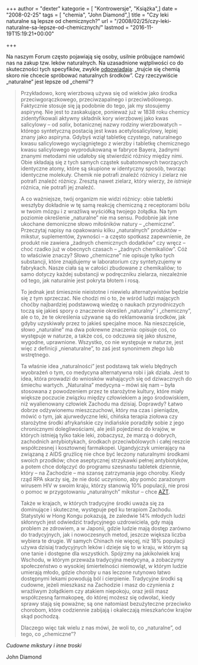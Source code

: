 +++
author = "dexter"
kategorie = [ "Kontrowersje", "Książka",]
date = "2008-02-25"
tags = [ "chemia", "John Diamond",]
title = "Czy leki naturalne są lepsze od chemicznych?"
url = "/2008/02/25/czy-leki-naturalne-sa-lepsze-od-chemicznych/"
lastmod = "2016-11-19T15:19:21+00:00"

+++

Na naszym Forum często pojawiają się osoby, usilnie próbujące namówić nas na zakup tzw. leków naturalnych. Na uzasadnione wątpliwości co do skuteczności tych specyfików, zwykle [odpowiadają][1]: &#8222;trujcie się chemią skoro nie chcecie spróbować naturalnych środków&#8221;. Czy rzeczywiście &#8222;naturalne&#8221; jest lepsze od &#8222;chemii&#8221;?

> Przykładowo, korę wierzbową używa się od wieków jako środka przeciwgorączkowego, przeciwzapalnego i przeciwbólowego. Faktycznie stosuje się ją podobnie do tego, jak my stosujemy aspirynę. Nie jest to zaskakujące, ponieważ już w 1838 roku chemicy zidentyfikowali aktywny składnik kory wierzbowej jako kwas salicylowy &#8211; od _salix_, botanicznej nazwy rodziny wierzbowatych &#8211; którego syntetyczną postacią jest kwas acetylosalicylowy, lepiej znany jako aspiryna. Gdybyś wziął tabletkę czystego, naturalnego kwasu salicylowego wyciągniętego z wierzby i tabletkę chemicznego kwasu salicylowego wyprodukowaną w fabryce Bayera, żadnymi znanymi metodami nie udałoby się stwierdzić różnicy między nimi. Obie składają się z tych samych cząstek subatomowych tworzących identyczne atomy, które są skupione w identyczny sposób, tworząc identyczne molekuły. Chemik nie potrafi znaleźć różnicy i zielarz nie potrafi znaleźć różnicy. Zresztą nawet zielarz, który wierzy, że _istnieje_ różnica, nie potrafi jej znaleźć.
> 
> <!--more-->A co ważniejsze, twój organizm nie widzi różnicy: obie tabletki weszłyby dokładnie w tę samą reakcję chemiczną z receptorami bólu w twoim mózgu i z wrażliwą wyściółką twojego żołądka. Na tym poziomie określenie &#8222;naturalne&#8221; nie ma sensu. Podobnie jak inne ukochane demoniczne słowo miłośników natury &#8211; &#8222;chemiczne&#8221;. Przeczytaj napisy na opakowaniu kilku &#8222;naturalnych&#8221; produktów &#8211; mikstur, suplementów, żywności &#8211; a często spotkasz zapewnienie, że produkt nie zawiera &#8222;żadnych chemicznych dodatków&#8221; czy wręcz &#8211; choć rzadko już w obecnych czasach &#8211; &#8222;żadnych chemikaliów&#8221;. Cóż to właściwie znaczy? Słowo &#8222;chemiczne&#8221; nie opisuje tylko tych substancji, które znajdujemy w laboratorium czy syntetyzujemy w fabrykach. Nasze ciała są w całości zbudowane z chemikaliów; to samo dotyczy każdej substancji w podręczniku zielarza, niezależnie od tego, jak naturalnie jest pokryta błotem i rosą.
> 
> To jednak jest śmiesznie nieistotne i niewielu alternatywistów będzie się z tym sprzeczać. Nie chodzi mi o to, że wśród ludzi mających choćby najbardziej podstawową wiedzę o naukach przyrodniczych toczą się jakieś spory o znaczenie określeń &#8222;naturalny&#8221; i &#8222;chemiczny&#8221;, ale o to, że te określenia używane są do reklamowania środków, jak gdyby uzyskiwały przez to jakieś specjalne moce. Na nieszczęście, słowo &#8222;naturalne&#8221; ma dwa pokrewne znaczenia: opisuje coś, co występuje w naturze, a także coś, co odczuwa się jako słuszne, wygodne, uprawnione. Wszystko, co nie występuje w naturze, jest więc z definicji &#8222;nienaturalne&#8221;, to zaś jest synonimem złego lub wstrętnego.
> 
> Ta właśnie idea &#8222;naturalności&#8221; jest podstawą tak wielu błędnych wyobrażeń o tym, co medycyna alternatywna robi i jak działa. Jest to idea, która prowadzi do wniosków wahających się od dziwacznych do śmiechu wartych. &#8222;Naturalna&#8221; medycyna &#8211; mówi się nam &#8211; była stosowana z powodzeniem przez te starożytne kultury, które miały większe poczucie związku między człowiekiem a jego środowiskiem, niż wyalienowany człowiek Zachodu ma dzisiaj. Doprawdy? Łatwo dobrze odżywionemu mieszczuchowi, który ma czas i pieniądze, mówić o tym, jak ajurwedyczne leki, chińska terapia ziołowa czy starożytne środki afrykańskie czy indiańskie poradziły sobie z jego chronicznymi dolegliwościami, ale jeśli pojedziesz do krajów, w których istnieją tylko takie leki, zobaczysz, że marzą o dobrych, zachodnich antybiotykach, środkach przeciwbólowych i całej reszcie współczesnej i kosztownej farmakopei. Ugandyjczyk umierający na związaną z AIDS gruźlicę nie chce być leczony naturalnymi środkami swoich przodków; chce aseptycznej strzykawki pełnej antybiotyków, a potem chce dołączyć do programu szesnastu tabletek dziennie, który &#8211; na Zachodzie &#8211; ma szansę zatrzymania jego choroby. Kiedy rząd RPA skarży się, że nie dość uczyniono, aby pomóc zarażonym wirusem HIV w swoim kraju, którzy stanowią 10% populacji, nie prosi o pomoc w przygotowaniu &#8222;naturalnych&#8221; mikstur &#8211; chce [AZT][2].
> 
> Także w krajach, w których tradycyjne środki uważa się za dominujące i skuteczne, występuje pęd ku terapiom Zachodu. Statystyki w Hong Kongu pokazują, że zaledwie 14% młodych ludzi skłonnych jest odwiedzić tradycyjnego uzdrowiciela, gdy mają problem ze zdrowiem, a w Japonii, gdzie ludzie mają dostęp zarówno do tradycyjnych, jak i nowoczesnych metod, jeszcze większa liczba wybiera te drugie. W samych Chinach nie więcej, niż 18% populacji używa dzisiaj tradycyjnych leków i dzieje się to w kraju, w którym są one tanie i dostępne dla wszystkich. Spójrzmy na jakikolwiek kraj Wschodu, w którym przeważa tradycyjna medycyna, a zobaczymy społeczeństwo o wysokiej śmiertelności niemowląt, w którym ludzie umierają młodo, gdzie choroby u nas leczone rutynowo łatwo dostępnymi lekami powodują ból i cierpienie. Tradycyjne środki są cudowne, jeżeli mieszkasz na Zachodzie i masz do czynienia z wrażliwym żołądkiem czy atakiem niepokoju, oraz jeśli masz współczesną farmakopeę, do której możesz się odwołać, kiedy sprawy stają się poważne; są one natomiast bezużyteczne przeciwko chorobom, które codziennie zabijają i okaleczają mieszkańców krajów skąd pochodzą.
> 
> Dlaczego więc tak wielu z nas mówi, że woli to, co &#8222;naturalne&#8221;, od tego, co &#8222;chemiczne&#8221;?

_Cudowne mikstury i inne troski_
  
John Diamond

 [1]: http://www.atopowe-zapalenie.pl/forum/viewtopic.php?p=52715#52715
 [2]: http://pl.wikipedia.org/wiki/AZT